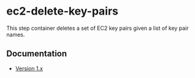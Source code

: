 # ec2-delete-key-pairs 

This step container deletes a set of EC2 key pairs given a list of key pair names.

## Documentation

* [Version 1.x](docs/v1.md)
